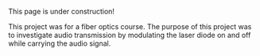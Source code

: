 This page is under construction!

This project was for a fiber optics course. The purpose of this project was to investigate audio transmission by modulating the laser diode on and off while carrying the audio signal.
